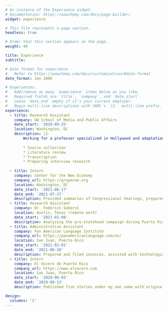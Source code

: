 ```yaml
---
# An instance of the Experience widget.
# Documentation: https://wowchemy.com/docs/page-builder/
widget: experience

# This file represents a page section.
headless: true

# Order that this section appears on the page.
weight: 40

title: Experience
subtitle:

# Date format for experience
#   Refer to https://wowchemy.com/docs/customization/#date-format
date_format: Jan 2006

# Experiences.
#   Add/remove as many `experience` items below as you like.
#   Required fields are `title`, `company`, and `date_start`.
#   Leave `date_end` empty if it's your current employer.
#   Begin multi-line descriptions with YAML's `|2-` multi-line prefix.
experience:
  - title: Research Assistant
    company: GW School of Media and Public Affairs
    date_start: '2019-09-25'
    location: Washington, DC
    description: |2-
        Working for a professor specialized in Hollywood and adaptation research. Responsibilities include:
        
        * Source collection
        * Literature review
        * Transcription
        * Preparing interview research
        
  - title: Intern
    company: Center for the New Economy
    company_url: https://grupocne.org
    location: Washington, DC
    date_start: '2021-06-17'
    date_end: '2021-07-17'
    description: Provided summaries of Congressional hearings, prepared social media publications, and researched active legislation and policies relating to a variety of Puerto Rican issues such as healthcare and economic reform
  - title: Research Assistant
    company: Dr. Federico Suberví
    location: Austin, Texas (remote work)
    date_start: '2021-01-08'
    description: Analyzing the pro-statehood campaign during Puerto Rico's status plebiscite and collecting data on advertisements, public response, and the validity of claims made during the campaign
  - title: Administrative Assistant
    company: Pan American Language Institute
    company_url: https://panamericanlanguage.com/es/ 
    location: San Juan, Puerto Rico
    date_start: '2021-02-01'
    date_end: '2021-06-10'
    description: Prepared and filed invoices, assisted with technological issues at the school, enrolled students, and handled calls with student feedback to convey to my superiors
  - title: Intern
    company: El Vocero de Puerto Rico
    company_url: https://www.elvocero.com
    location: San Juan, Puerto Rico
    date_start: '2019-06-03'
    date_end: '2019-08-13'
    description: Published five stories under my own name with original reporting and writing. Published 50+ articles from web sources for the newspaper's web page and assisted with data organization and filtering

design:
  columns: '2'
---
```

